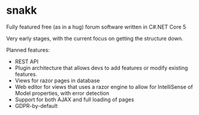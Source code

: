 # snakk
Fully featured free (as in a hug) forum software written in C#.NET Core 5

Very early stages, with the current focus on getting the structure down.

Planned features:

- REST API 
- Plugin architecture that allows devs to add features or modify existing features. 
- Views for razor pages in database
- Web editor for views that uses a razor engine to allow for IntelliSense of Model properties, with error detection
- Support for both AJAX and full loading of pages
- GDPR-by-default
